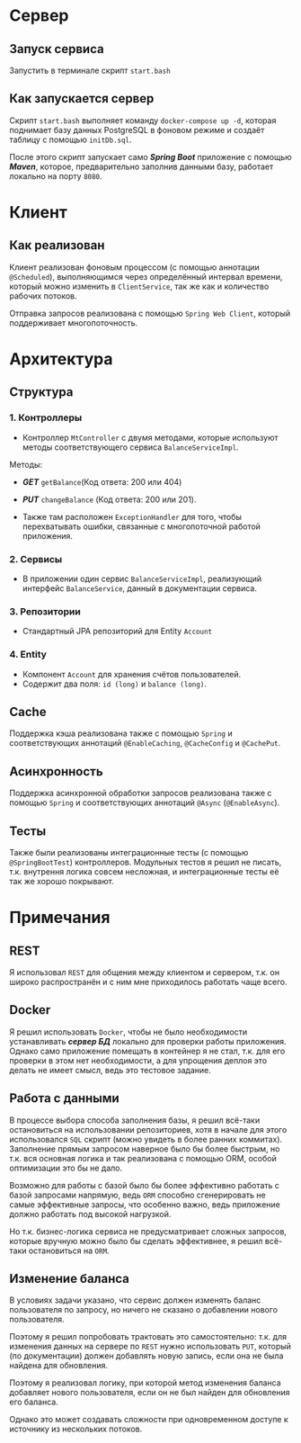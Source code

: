 # Сервер
## Запуск сервиса

Запустить в терминале скрипт `start.bash`

## Как запускается сервер

Скрипт `start.bash` выполняет команду `docker-compose up -d`,
которая поднимает базу данных PostgreSQL в фоновом режиме и 
создаёт таблицу с помощью `initDb.sql`.

После этого скрипт запускает само ***Spring Boot*** приложение с помощью ***Maven***, которое, предварительно заполнив данными базу, работает локально на порту `8080`.


# Клиент

## Как реализован

Клиент реализован фоновым процессом (с помощью аннотации `@Scheduled`), выполняющимся через определённый интервал времени, который можно изменить в `ClientService`, так же как и количество рабочих потоков.

Отправка запросов реализована с помощью `Spring Web Client`, который поддерживает многопоточность.



# Архитектура

## Структура

### 1. Контроллеры

- Контроллер `MtController` с двумя методами, которые используют методы соответствующего сервиса `BalanceServiceImpl`.

Методы:
- ***GET*** `getBalance`(Код ответа: 200 или 404) 
- ***PUT*** `changeBalance` (Код ответа: 200 или 201).


- Также там расположен `ExceptionHandler` для того, чтобы перехватывать ошибки, связанные с многопоточной работой приложения.
        

### 2. Сервисы

- В приложении один сервис `BalanceServiceImpl`, реализующий интерфейс `BalanceService`, данный в документации сервиса.

### 3. Репозитории
- Стандартный JPA репозиторий для Entity `Account`

### 4. Entity
- Компонент `Account` для хранения счётов пользователей.
- Содержит два поля: `id (long)` и `balance (long)`.

## Cache

Поддержка кэша реализована также с помощью `Spring` и соответствующих аннотаций `@EnableCaching`, `@CacheConfig` и `@CachePut`.

## Асинхронность

Поддержка асинхронной обработки запросов реализована также с помощью `Spring` и соответствующих аннотаций `@Async` (`@EnableAsync`).


## Тесты

Также были реализованы интеграционные тесты (с помощью `@SpringBootTest`) контроллеров. Модульных тестов я решил не писать, т.к. внутрення логика совсем несложная, и интеграционные тесты её так же хорошо покрывают. 


# Примечания

## REST
Я использовал `REST` для общения между клиентом и сервером, т.к. он широко распространён и с ним мне приходилось работать чаще всего.


## Docker

Я решил использовать `Docker`, чтобы не было необходимости устанавливать ***сервер БД*** локально для проверки работы приложения. 
Однако само приложение помещать в контейнер я не стал, т.к. для его проверки в этом нет необходимости, а для упрощения деплоя это делать не имеет смысл, ведь это тестовое задание.

## Работа с данными

В процессе выбора способа заполнения базы, я решил всё-таки остановиться на использовании репозиториев, хотя в начале для этого использовался `SQL` скрипт (можно увидеть в более ранних коммитах).
Заполнение прямым запросом наверное было бы более быстрым, но т.к. вся основная логика и так реализована с помощью ORM, особой оптимизации это бы не дало.

Возможно для работы с базой было бы более эффективно работать с базой запросами напрямую, ведь `ORM` способно сгенерировать не самые эффективные запросы, что особенно важно, ведь приложение должно работать под высокой нагрузкой.

Но т.к. бизнес-логика сервиса не предусматривает сложных запросов, которые вручную можно было бы сделать эффективнее, я решил всё-таки остановиться на `ORM`.

## Изменение баланса

В условиях задачи указано, что сервис должен изменять баланс пользователя по запросу, но ничего не сказано о добавлении нового пользователя.

Поэтому я решил попробовать трактовать это самостоятельно: т.к. для изменения данных на сервере по `REST` нужно использовать `PUT`, который (по документации) должен добавлять новую запись, если она не была найдена для обновления.

Поэтому я реализовал логику, при которой метод изменения баланса добавляет нового пользователя, если он не был найден для обновления его баланса.

Однако это может создавать сложности при одновременном доступе к источнику из нескольких потоков.

